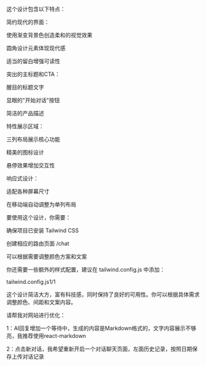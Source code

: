 这个设计包含以下特点：

简约现代的界面：

使用渐变背景色创造柔和的视觉效果

圆角设计元素体现现代感

适当的留白增强可读性

突出的主标题和CTA：

醒目的标题文字

显眼的"开始对话"按钮

简洁的产品描述

特性展示区域：

三列布局展示核心功能

精美的图标设计

悬停效果增加交互性

响应式设计：

适配各种屏幕尺寸

在移动端自动调整为单列布局

要使用这个设计，你需要：

确保项目已安装 Tailwind CSS

创建相应的路由页面 /chat

可以根据需要调整颜色方案和文案

你还需要一些额外的样式配置，建议在 tailwind.config.js 中添加：

tailwind.config.js1/1

这个设计简洁大方，富有科技感，同时保持了良好的可用性。你可以根据具体需求调整颜色、间距和文案内容。





请帮我对网站进行优化：

1：AI回复增加一个等待中，生成的内容是Markdown格式的，文字内容展示不够亮，我推荐使用react-markdown

2：点击新对话，我希望重新开启一个对话聊天页面，左面历史记录，按照日期保存上传对话记录

